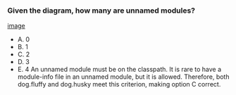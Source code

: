 ### Given the diagram, how many are unnamed modules?
[image](images/how_many_are_unamed_modules.jpg)
* A. 0
* B. 1
* C. 2
* D. 3
* E. 4
An unnamed module must be on the classpath.
It is rare to have a module-info file in an unnamed module, but it is allowed.
Therefore, both dog.fluffy and dog.husky meet this criterion, making option C correct.